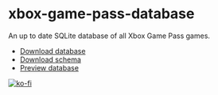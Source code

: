 # xbox-game-pass-database

An up to date SQLite database of all Xbox Game Pass games.

 - [Download database](https://github.com/riokoe/xbox-game-pass-database/raw/refs/heads/main/database/data.sql?download=)
 - [Download schema](https://github.com/riokoe/xbox-game-pass-database/blob/main/database/schema.sql)
 - [Preview database](https://riokoe.github.io/xbox-game-pass-database/preview/)

[![ko-fi](https://ko-fi.com/img/githubbutton_sm.svg)](https://ko-fi.com/V7V514H3K9)
